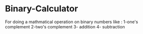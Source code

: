 # Binary-Calculator
For doing a mathmatical operation on binary numbers like :
1-one's complement 
2-two's complement 
3- addition
4- subtraction
